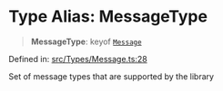 # Type Alias: MessageType

> **MessageType**: keyof [`Message`](../namespaces/proto/classes/Message.md)

Defined in: [src/Types/Message.ts:28](https://github.com/Fokusdotid/Baileys/blob/eb819228f591f9a29a091aefc3a8c91a38d77089/src/Types/Message.ts#L28)

Set of message types that are supported by the library
